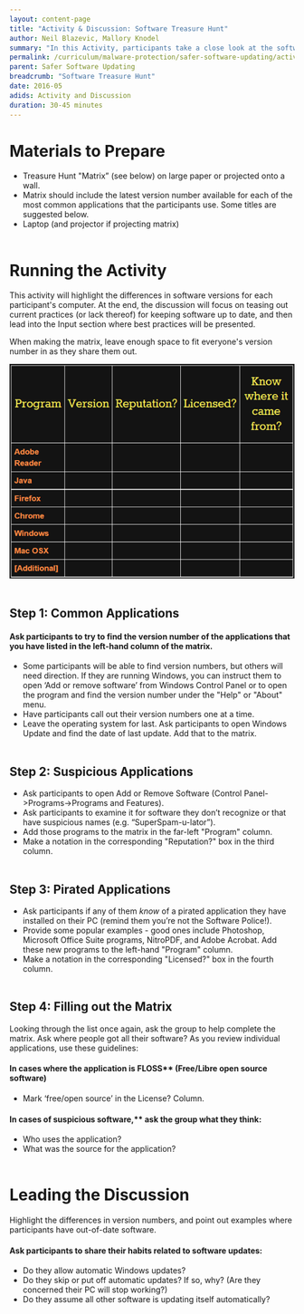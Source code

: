 ```yaml
---
layout: content-page
title: "Activity & Discussion: Software Treasure Hunt"
author: Neil Blazevic, Mallory Knodel
summary: "In this Activity, participants take a close look at the software on their computer and answer key questions regarding each application’s safety and status. This then leads into a Discussion about key habits for safer management of existing software, and for downloading new software."
permalink: /curriculum/malware-protection/safer-software-updating/activity-discussion/software-treasure-hunt/
parent: Safer Software Updating
breadcrumb: "Software Treasure Hunt"
date: 2016-05
adids: Activity and Discussion
duration: 30-45 minutes
---
```

# Materials to Prepare
  - Treasure Hunt "Matrix” (see below) on large paper or projected onto a wall.
  - Matrix should include the latest version number available for each of the most common applications that the participants use. Some titles are suggested below.
  - Laptop (and projector if projecting matrix)
<br><br>

# Running the Activity
This activity will highlight the differences in software versions for each participant's computer. At the end, the discussion will focus on teasing out current practices (or lack thereof) for keeping software up to date, and then lead into the Input section where best practices will be presented.

When making the matrix, leave enough space to fit everyone's version number in as they share them out.

<img src="/assets/images/software-treasure-hunt-matrix.PNG">
<br><br>

## Step 1: Common Applications

#### Ask participants to try to find the version number of the applications that you have listed in the left-hand column of the matrix.
  - Some participants will be able to find version numbers, but others will need direction. If they are running Windows, you can instruct them to open ‘Add or remove software’ from Windows Control Panel or to open the program and find the version number under the "Help" or "About" menu.
  - Have participants call out their version numbers one at a time.
  - Leave the operating system for last. Ask participants to open Windows Update and find the date of last update. Add that to the matrix.
<br><br>

## Step 2: Suspicious Applications
  - Ask participants to open Add or Remove Software (Control Panel->Programs->Programs and Features).
  - Ask participants to examine it for software they don’t recognize or that have suspicious names (e.g. “SuperSpam-u-lator”).
  - Add those programs to the matrix in the far-left "Program" column.
  - Make a notation in the corresponding "Reputation?" box in the third column.
<br><br>

## Step 3: Pirated Applications
  - Ask participants if any of them *know* of a pirated application they have installed on their PC (remind them you’re not the Software Police!).
  - Provide some popular examples - good ones include Photoshop, Microsoft Office Suite programs, NitroPDF, and Adobe Acrobat. Add these new programs to the left-hand "Program" column.
  - Make a notation in the corresponding "Licensed?" box in the fourth column.
<br><br>

## Step 4: Filling out the Matrix
Looking through the list once again, ask the group to help complete the matrix. Ask where people got all their software? As you review individual applications, use these guidelines:

#### In cases where the application is FLOSS** (Free/Libre open source software)
  - Mark ‘free/open source’ in the License? Column.

#### In cases of suspicious software,** ask the group what they think:
  - Who uses the application?
  - What was the source for the application?
<br><br>

# Leading the Discussion
Highlight the differences in version numbers, and point out examples where participants have out-of-date software.

#### Ask participants to share their habits related to software updates:
  - Do they allow automatic Windows updates?
  - Do they skip or put off automatic updates? If so, why? (Are they concerned their PC will stop working?)
  - Do they assume all other software is updating itself automatically?
<br><br>

